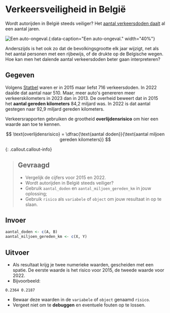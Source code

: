 # Verkeersveiligheid in België

Wordt autorijden in België steeds veiliger? Het <a href="https://statbel.fgov.be/nl/themas/mobiliteit/verkeer/verkeersongevallen" target="_blank">aantal verkeersdoden daalt</a> al een aantal jaren. 

![Een auto-ongeval.](media/will-creswick.jpg "Foto door Will Creswick op Unsplash."){:data-caption="Een auto-ongeval." width="40%"}

Anderszijds is het ook zo dat de bevolkingsgrootte elk jaar wijzigt, net als het aantal personen met een rijbewijs, of de drukte op de Belgische wegen. Hoe kan men het dalende aantal verkeersdoden beter gaan interpreteren?

## Gegeven
Volgens <a href="https://bestat.statbel.fgov.be/bestat/crosstable.xhtml?view=2386c092-91a3-4a4e-8533-149411d4858a" target="_blank">Statbel</a> waren er in 2015 maar liefst 716 verkeersdoden. In 2022 daalde dat aantal naar 510. Maar, meer auto's genereren meer verkeerskilometers in 2023 dan in 2013. 
De overheid beweert dat in 2015 het **aantal gereden kilometers** 84,2 miljard was. In 2022 is dat aantal gestegen naar 92,9 miljard gereden kilometers. 

Verkeersrapporten gebruiken de grootheid **overlijdensrisico** om hier een waarde aan toe te kennen.

$$
 \text{overlijdensrisico} = \dfrac{\text{aantal doden}}{\text{aantal miljoen gereden kilometers}}
$$


{: .callout.callout-info}
>## Gevraagd
>
>* Vergelijk de cijfers voor 2015 en 2022.
>* Wordt autorijden in België steeds veiliger?
>* Gebruik `aantal_doden` en `aantal_miljoen_gereden_km` in jouw oplossing;
>* Gebruik `risico` als `variabele` of `object` om jouw resultaat in op te slaan.

## Invoer

```R
aantal_doden <- c(A, B)
aantal_miljoen_gereden_km <- c(X, Y)
```

## Uitvoer

* Als resultaat krijg je twee numerieke waarden, gescheiden met een spatie. De eerste waarde is het risico voor 2015, de tweede waarde voor 2022.
* Bijvoorbeeld:
```
0.2364 0.2187
```
* Bewaar deze waarden in de `variabele` of `object` genaamd `risico`. 
* Vergeet niet om te **debuggen** en eventuele fouten op te lossen.

